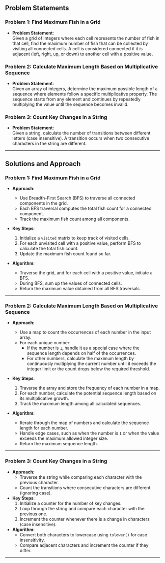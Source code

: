 ## Problem Statements

### Problem 1: Find Maximum Fish in a Grid
- **Problem Statement**:  
  Given a grid of integers where each cell represents the number of fish in that cell, find the maximum number of fish that can be collected by visiting all connected cells. A cell is considered connected if it is adjacent (left, right, up, or down) to another cell with a positive value.

### Problem 2: Calculate Maximum Length Based on Multiplicative Sequence
- **Problem Statement**:  
  Given an array of integers, determine the maximum possible length of a sequence where elements follow a specific multiplicative property. The sequence starts from any element and continues by repeatedly multiplying the value until the sequence becomes invalid.

### Problem 3: Count Key Changes in a String
- **Problem Statement**:  
  Given a string, calculate the number of transitions between different letters (case insensitive). A transition occurs when two consecutive characters in the string are different.

---

## Solutions and Approach

### Problem 1: Find Maximum Fish in a Grid
- **Approach**:  
  - Use Breadth-First Search (BFS) to traverse all connected components in the grid.
  - Each BFS traversal computes the total fish count for a connected component.
  - Track the maximum fish count among all components.
- **Key Steps**:  
  1. Initialize a `visited` matrix to keep track of visited cells.
  2. For each unvisited cell with a positive value, perform BFS to calculate the total fish count.
  3. Update the maximum fish count found so far.

- **Algorithm**:
  - Traverse the grid, and for each cell with a positive value, initiate a BFS.
  - During BFS, sum up the values of connected cells.
  - Return the maximum value obtained from all BFS traversals.

---

### Problem 2: Calculate Maximum Length Based on Multiplicative Sequence
- **Approach**:  
  - Use a map to count the occurrences of each number in the input array.
  - For each unique number:
    - If the number is `1`, handle it as a special case where the sequence length depends on half of the occurrences.
    - For other numbers, calculate the maximum length by continuously multiplying the current number until it exceeds the integer limit or the count drops below the required threshold.
- **Key Steps**:  
  1. Traverse the array and store the frequency of each number in a map.
  2. For each number, calculate the potential sequence length based on its multiplicative growth.
  3. Track the maximum length among all calculated sequences.

- **Algorithm**:
  - Iterate through the map of numbers and calculate the sequence length for each number.
  - Handle edge cases, such as when the number is `1` or when the value exceeds the maximum allowed integer size.
  - Return the maximum sequence length.

---

### Problem 3: Count Key Changes in a String
- **Approach**:  
  - Traverse the string while comparing each character with the previous character.
  - Count the transitions where consecutive characters are different (ignoring case).
- **Key Steps**:  
  1. Initialize a counter for the number of key changes.
  2. Loop through the string and compare each character with the previous one.
  3. Increment the counter whenever there is a change in characters (case insensitive).
- **Algorithm**:
  - Convert both characters to lowercase using `tolower()` for case insensitivity.
  - Compare adjacent characters and increment the counter if they differ.

---